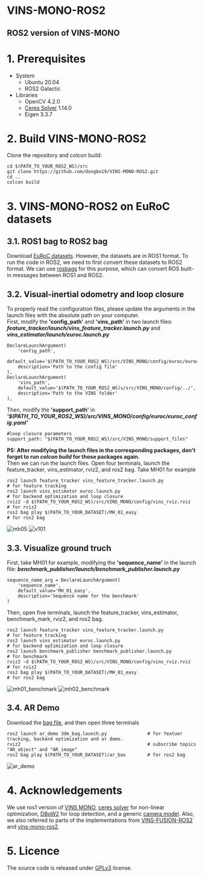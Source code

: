 # VINS-MONO-ROS2
## ROS2 version of VINS-MONO

# 1. Prerequisites
* System  
  * Ubuntu 20.04  
  * ROS2 Galactic
* Libraries
  * OpenCV 4.2.0
  * [Ceres Solver](http://ceres-solver.org/installation.html) 1.14.0
  * Eigen 3.3.7
# 2. Build VINS-MONO-ROS2
Clone the repository and colcon build:  
```
cd $(PATH_TO_YOUR_ROS2_WS)/src
git clone https://github.com/dongbo19/VINS-MONO-ROS2.git
cd ..
colcon build
```
# 3. VINS-MONO-ROS2 on EuRoC datasets
## 3.1. ROS1 bag to ROS2 bag
Download [EuRoC datasets](https://projects.asl.ethz.ch/datasets/doku.php?id=kmavvisualinertialdatasets). However, the datasets are in ROS1 format. To run the code in ROS2, we need to first convert these datasets to ROS2 format. We can use [rosbags](https://pypi.org/project/rosbags/) for this purpose, which can convert ROS built-in messages between ROS1 and ROS2.  
## 3.2. Visual-inertial odometry and loop closure
To properly read the configuration files, please update the arguments in the launch files with the absolute path on your computer.  
First, modify the **'config_path'** and **'vins_path'** in two launch files:  
**_feature_tracker/launch/vins_feature_tracker.launch.py_** and **_vins_estimator/launch/euroc.launch.py_** 
```
DeclareLaunchArgument(
    'config_path',
    default_value='$(PATH_TO_YOUR_ROS2_WS)/src/VINS_MONO/config/euroc/euroc_config.yaml',
    description='Path to the config file'
),
DeclareLaunchArgument(
    'vins_path',
    default_value='$(PATH_TO_YOUR_ROS2_WS)s/src/VINS_MONO/config/../',
    description='Path to the VINS folder'
),
```
Then, modify the **'support_path'** in **_'$(PATH_TO_YOUR_ROS2_WS)/src/VINS_MONO/config/euroc/euroc_config.yaml'_**
```
#loop closure parameters
support_path: "$(PATH_TO_YOUR_ROS2_WS)/src/VINS_MONO/support_files"
```
**PS: After modifying the launch files in the corresponding packages, don't forget to run **_colcon build_** for those packages again.**  
Then we can run the launch files. Open four terminals, launch the feature_tracker, vins_estimator, rviz2, and ros2 bag. Take MH01 for example
```
ros2 launch feature_tracker vins_feature_tracker.launch.py              # for feature tracking
ros2 launch vins_estimator euroc.launch.py                              # for backend optimization and loop closure
rviz2 -d $(PATH_TO_YOUR_ROS2_WS)/src/VINS_MONO/config/vins_rviz.rviz    # for rviz2
ros2 bag play $(PATH_TO_YOUR_DATASET)/MH_01_easy                        # for ros2 bag
```
![mh05](https://github.com/dongbo19/VINS-MONO-ROS2/blob/main/config/gif/vins_ros2_mh05.gif)
![v101](https://github.com/dongbo19/VINS-MONO-ROS2/blob/main/config/gif/vins_ros2_v101.gif)
## 3.3. Visualize ground truch
First, take MH01 for example, modifying the **'sequence_name'** in the launch file: 
**_benchmark_publisher/launch/benchmark_publisher.launch.py_**
```
sequence_name_arg = DeclareLaunchArgument(
    'sequence_name',
    default_value='MH_01_easy',
    description='Sequence name for the benchmark'
)
```
Then, open five terminals, launch the feature_tracker, vins_estimator, benchmark_mark, rviz2, and ros2 bag.
```
ros2 launch feature_tracker vins_feature_tracker.launch.py            # for feature tracking
ros2 launch vins_estimator euroc.launch.py                            # for backend optimization and loop closure
ros2 launch benchmark_publisher benchmark_publisher.launch.py         # for benchmark
rviz2 -d $(PATH_TO_YOUR_ROS2_WS)/src/VINS_MONO/config/vins_rviz.rviz  # for rviz2
ros2 bag play $(PATH_TO_YOUR_DATASET)/MH_01_easy                      # for ros2 bag
```
![mh01_benchmark](https://github.com/dongbo19/VINS-MONO-ROS2/blob/main/config/gif/vins_ros2_benchmark_mh01.gif)
![mh02_benchmark](https://github.com/dongbo19/VINS-MONO-ROS2/blob/main/config/gif/vins_ros2_benchmark_mh02.gif)
## 3.4. AR Demo
Download the [bag file](https://www.dropbox.com/scl/fi/q18lot4bfs1fqrctclz7b/ar_box.bag?rlkey=16yrxnwnt2fcutwwzwhlevd1n&e=1&dl=0), and then open three terminals  
```
ros2 launch ar_demo 3dm_bag.launch.py               # for featuer tracking, backend optimization and ar demo.
rviz2                                               # subscribe topics "AR_object" and "AR_image"
ros2 bag play $(PATH_TO_YOUR_DATASET)/ar_box        # for ros2 bag
```
![ar_demo](https://github.com/dongbo19/VINS-MONO-ROS2/blob/main/config/gif/vins_ros2_ar_demo.gif)
# 4. Acknowledgements
We use ros1 version of [VINS MONO](https://github.com/HKUST-Aerial-Robotics/VINS-Mono),  [ceres solver](http://ceres-solver.org/installation.html) for non-linear optimization, [DBoW2](https://github.com/dorian3d/DBoW2) for loop detection, and a generic [camera model](https://github.com/hengli/camodocal). Also, we also referred to parts of the implementations from [VINS-FUSION-ROS2](https://github.com/zinuok/VINS-Fusion-ROS2) and [vins-mono-ros2](https://github.com/hitzzq/vins-mono-ros2).

# 5. Licence
The source code is released under [GPLv3](https://www.gnu.org/licenses/) license.
